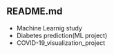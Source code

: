 ## README.md

- Machine Learnig study
- Diabetes prediction(ML project)
- COVID-19_visualization_project
